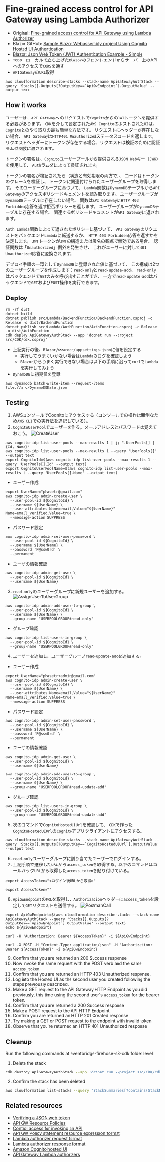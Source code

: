 # Fine-grained access control for API Gateway using Lambda Authorizer

- Original: [Fine-grained access control for API Gateway using Lambda Authorizer](https://github.com/aws-samples/aws-cdk-examples/tree/master/csharp/apigateway-cognito-lambda-dynamodb)
- Blazor GitHub: [Sample Blazor Webassembly project Using Cognito Hosted UI Authentication](https://github.com/sravimohan/blazor-webassembly-cognito-hosted-ui-sample)
- [Blazor: Json Web Token (JWT) Authentication Example - Simple](https://www.prowaretech.com/articles/current/blazor/wasm/jwt-authentication-simple#!)
- `TODO`：ローカルで立ち上げた`Blazor`のフロントエンドからサーバー上のAPIへのアクセスで`CORS`を通す
- `APIGateway`の`URL`取得

```shell
aws cloudformation describe-stacks --stack-name ApiGatewayAuthStack --query 'Stacks[].Outputs[?OutputKey==`ApiGwEndpoint`].OutputValue' --output text
```

## How it works

ユーザーは、`API Gateway`へのリクエストで`Cognito`からの`JWT`トークンを提供する必要があります。
`CDK`を介して設定された`AWS Cognito`のホストされた`UI`は、`Cognito`とのやり取りの最も簡単な方法です。
リクエストにヘッダーが存在しない場合、
`API Gateway`は`HTTP401 Unauthorized`ステータスコードを返します。
リクエストヘッダーにトークンが存在する場合、リクエストは検証のために認証ラムダ関数に渡されます。

トークンの署名は、`Cognito`ユーザープールから提供される`JSON Web`キー（`JWK`）を使用して、
`Auth`ラムダによって検証されます。

トークンの署名が検証されたら（構造と有効期限の両方で）、
コードはトークンのクレームを検証し、
トークンに関連付けられたユーザーグループを取得します。
そのユーザーグループに基づいて、
`Lambda`関数は`DynamoDB`テーブルから`API Gateway`のアクセスポリシードキュメントを読み取ります。
ユーザーグループが`DynamoDB`テーブルに存在しない場合、
関数は`API Gateway`に`HTTP 403 Forbidden`応答を返す拒否ポリシーを返します。
ユーザーグループが`DynamoDB`テーブルに存在する場合、
関連するポリシードキュメントが`API Gateway`に返されます。

`Auth Lambda`関数によって返されたポリシーに基づいて、
`API Gateway`はリクエストをバックエンド`Lambda`に転送するか、
`HTTP 403 Forbidden`応答を返すかを決定します。
`JWT`トークンが`JWT`の構造または署名の観点で無効である場合、
認証関数は「`Unauthorized`」例外を発生させ、
これがユーザーに対して`401 Unauthorized`応答に変換されます。

デプロイ手順の一環として`DynamoDB`に登録された値に基づいて、
この構成は2つのユーザーグループを作成します：`read-only`と`read-update-add`。
`read-only`はバックエンドで`GET`のみを呼び出すことができ、
一方で`read-update-add`はバックエンドで`GET`および`POST`操作を実行できます。

## Deploy

```shell
rm -rf dist
dotnet build
dotnet publish src/Lambda/BackendFunction/BackendFunction.csproj -c Release -o dist/BackendFunction
dotnet publish src/Lambda/AuthFunction/AuthFunction.csproj -c Release -o dist/AuthFunction
cdk deploy ApiGatewayAuthStack --app 'dotnet run --project src/CDK/cdk.csproj'
```

- 上記実行の後、`Blazor/wwwroor/appsettings.json`に値を設定する
  - 実行してうまくいかない場合は`Lambda`のログを確認しよう 
  - `Blazor`からうまく実行できない場合は以下の手順に沿って`curl`で`Lambda`を実行してみよう
- `DynamoDB`に初期値を登録

```shell
aws dynamodb batch-write-item --request-items file://src/DynamoDBData.json
```

## Testing

1. AWSコンソールでCognitoにアクセスする（コンソールでの操作は面倒なため`AWS CLI`での実行法を追記している）。
2. `CognitoUserPool`でユーザーを作る。メールアドレスとパスワードは覚えておこう。
   ![CreateUser](CognitoUserCreate.png)

```shell
aws cognito-idp list-user-pools --max-results 1 | jq ".UserPools[] | {Id, Name}"
aws cognito-idp list-user-pools --max-results 1 --query 'UserPools[]' --output text
export CognitoId=$(aws cognito-idp list-user-pools --max-results 1 --query 'UserPools[].Id' --output text)
export CognitoUserPoolName=$(aws cognito-idp list-user-pools --max-results 1 --query 'UserPools[].Name' --output text)
```

- ユーザー作成

```shell
export UserName="phasetr@gmail.com"
aws cognito-idp admin-create-user \
  --user-pool-id ${CognitoId} \
  --username ${UserName} \
  --user-attributes Name=email,Value="${UserName}" Name=email_verified,Value=true \
  --message-action SUPPRESS
```

- パスワード設定

```shell
aws cognito-idp admin-set-user-password \
  --user-pool-id ${CognitoId} \
  --username ${UserName} \
  --password 'P@ssw0rd' \
  --permanent
```

- ユーザの情報確認

```shell
aws cognito-idp admin-get-user \
  --user-pool-id ${CognitoId} \
  --username ${UserName}
```

3. `read-only`のユーザーグループに新規ユーザーを追加する。
   ![AssignUserToUserGroup](AssignUserToGroup.png)

```shell
aws cognito-idp admin-add-user-to-group \
  --user-pool-id ${CognitoId} \
  --username ${UserName} \
  --group-name "USERPOOLGROUP#read-only"
```

- グループ確認

```shell
aws cognito-idp list-users-in-group \
  --user-pool-id ${CognitoId} \
  --group-name "USERPOOLGROUP#read-only"
```

4. ユーザーを追加し、ユーザーグループ`read-update-add`を追加する。

- ユーザー作成

```shell
export UserName="phasetr+admin@gmail.com"
aws cognito-idp admin-create-user \
  --user-pool-id ${CognitoId} \
  --username ${UserName} \
  --user-attributes Name=email,Value="${UserName}" Name=email_verified,Value=true \
  --message-action SUPPRESS
```

- パスワード設定

```shell
aws cognito-idp admin-set-user-password \
  --user-pool-id ${CognitoId} \
  --username ${UserName} \
  --password 'P@ssw0rd' \
  --permanent
```

- ユーザの情報確認

```shell
aws cognito-idp admin-get-user \
  --user-pool-id ${CognitoId} \
  --username ${UserName}
```

```shell
aws cognito-idp admin-add-user-to-group \
  --user-pool-id ${CognitoId} \
  --username ${UserName} \
  --group-name "USERPOOLGROUP#read-update-add"
```

- グループ確認

```shell
aws cognito-idp list-users-in-group \
  --user-pool-id ${CognitoId} \
  --group-name "USERPOOLGROUP#read-update-add"
```

5. 次のコマンドで`CognitoHostedUIUrl`を確認して、
   `CDK`で作った`CognitoHostedUIUrl`の`Cognito`アプリクライアントにアクセスする。 

```shell
aws cloudformation describe-stacks --stack-name ApiGatewayAuthStack --query 'Stacks[].Outputs[?OutputKey==`CognitoHostedUIUrl`].OutputValue' --output text
```

6. `read-only`ユーザーグループに割り当てたユーザーでログインする。
7. 上記手順で遷移した`URL`から`access_token`を取得する。以下のコマンドはコールバック`URL`から取得した`access_token`を貼り付けている。

```shell
export AccessToken="<ログイン後URLから取得>"
```

```shell
export AccessToken=""
```

8. `ApiGwEndpoint`の`URL`を取得し、`Authorization`ヘッダーに`access_token`を設定して`GET`リクエストを送信する。
   ![PostmanCall](PostmanCall.png)

```shell
export ApiGwEndpoint=$(aws cloudformation describe-stacks --stack-name ApiGatewayAuthStack --query 'Stacks[].Outputs[?OutputKey==`ApiGwEndpoint`].OutputValue' --output text)
echo ${ApiGwEndpoint}
```

```shell
curl -H "Authorization: Bearer ${AccessToken}" -i ${ApiGwEndpoint}
```

```shell
curl -X POST -H "Content-Type: application/json" -H "Authorization: Bearer ${AccessToken}" -i ${ApiGwEndpoint}
```

9. Confirm that you are returned an 200 Success response
10. Now invoke the same request with the POST verb and the same `access_token`.
11. Confirm that you are returned an HTTP 403 Unauthorized response.
12. Log into the Hosted UI as the second user you created following the steps previously described.
13. Make a GET request to the API Gateway HTTP Endpoint as you did previously, 
    this time using the second user's `access_token` for the bearer token.
14. Confirm that you are returned a 200 Success response
15. Make a POST request to the API HTTP Endpoint
16. Confirm you are returned an HTTP 201 Created response
17. Try making a GET or POST request to the endpoint with invalid token
18. Observe that you're returned an HTTP 401 Unauthorized response

## Cleanup

Run the following commands at eventbridge-firehose-s3-cdk folder level

1. Delete the stack

```bash
cdk destroy ApiGatewayAuthStack --app 'dotnet run --project src/CDK/cdk.csproj'
```

2. Confirm the stack has been deleted

```bash
aws cloudformation list-stacks --query "StackSummaries[?contains(StackName,'ApiGatewayAuthStack')].StackStatus"
```

## Related resources

- [Verifying a JSON web token](https://docs.aws.amazon.com/cognito/latest/developerguide/amazon-cognito-user-pools-using-tokens-verifying-a-jwt.html)
- [API GW Resource Policies](https://docs.aws.amazon.com/apigateway/latest/developerguide/apigateway-resource-policies.html)
- [Control access for invoking an API](https://docs.aws.amazon.com/apigateway/latest/developerguide/api-gateway-control-access-using-iam-policies-to-invoke-api.html)
- [API GW Policy statement resource expression format](https://docs.aws.amazon.com/apigateway/latest/developerguide/api-gateway-control-access-using-iam-policies-to-invoke-api.html#api-gateway-iam-policy-resource-format-for-executing-api)
- [Lambda authorizer request format](https://docs.aws.amazon.com/apigateway/latest/developerguide/api-gateway-lambda-authorizer-input.html)
- [Lambda authorizer response format](https://docs.aws.amazon.com/apigateway/latest/developerguide/api-gateway-lambda-authorizer-output.html)
- [Amazon Cognito hosted UI](https://docs.aws.amazon.com/cognito/latest/developerguide/cognito-user-pools-app-integration.html)
- [API Gateway Lambda authorizers](https://docs.aws.amazon.com/apigateway/latest/developerguide/apigateway-use-lambda-authorizer.html)
